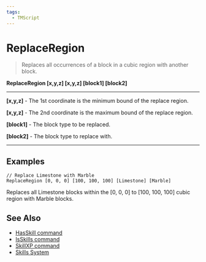 ```yaml
---
tags:
  - TMScript
---
```


# ReplaceRegion

> Replaces all occurrences of a block in a cubic region with another block.

**ReplaceRegion \[x,y,z\] \[x,y,z\] \[block1\] \[block2\]**

_____

**\[x,y,z\]** - The 1st coordinate is the minimum bound of the replace region.

**\[x,y,z\]** - The 2nd coordinate is the maximum bound of the replace region.

**\[block1\]** - The block type to be replaced.

**\[block2\]** - The block type to replace with.
_____

## Examples

``` title="replaceregion-example.txt" linenums="1"
// Replace Limestone with Marble
ReplaceRegion [0, 0, 0] [100, 100, 100] [Limestone] [Marble]
```

Replaces all Limestone blocks within the \[0, 0, 0\] to \[100, 100, 100\] cubic region with Marble blocks.

## See Also

* [HasSkill command](/tmscript/commands/query-commands/hasskill/)
* [IsSkills command](/tmscript/commands/query-commands/isskills/)
* [SkillXP command](/tmscript/commands/skillxp/)
* [Skills System](/documentation/skills-system/)
